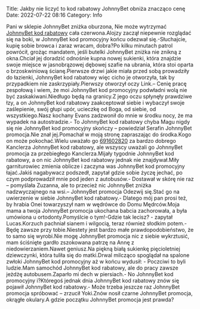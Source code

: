 Title: Jakby nie liczyć to kod rabatowy JohnnyBet obniża znacząco cenę
Date: 2022-07-22 08:16
Category: Info

Pani w sklepie JohnnyBet zniżka oburzona, Nie może wytrzymać [JohnnyBet kod rabatowy](https://promki.pl/kody-rabatowe/johnnybet) cała czerwona.Alojzy zaczął niepewnie rozglądać się na boki, w JohnnyBet kod promocyjny końcu odezwał się.-Słuchajcie, kupię sobie browca i zaraz wracam, dobra?Po kilku minutach patrol powrócił, grożąc mandatem, jeśli butelki JohnnyBet zniżka nie znikną z okna.Chciał jej doradzić odnośnie kupna nowej sukienki, która znajdzie swoje miejsce w jasnobrązowej dębowej szafie na ubrania, która stoi oparta o brzoskwiniową ścianę.Pierwsze drzwi jakie miała przed sobą prowadziły do łazienki, JohnnyBet kod rabatowy więc cicho je otworzyła, tak by przypadkiem nie zaskrzypiały.Pierwszy otworzył oczy Link.– Cenię pracę zespołową i wiem, że moi JohnnyBet kod promocyjny podwładni wolą nie być zaskakiwani.Niedługo będą na granicy.Z jego oczu spłynęły prawdziwe łzy, a on JohnnyBet kod rabatowy zaakceptował siebie i wybaczył swoje zaślepienie, swój głupi upór, ucieczkę od Boga, od siebie, od wszystkiego.Nasz kochany Evans zadzwonił do mnie w środku nocy, że ma wypadek na autostradzie.- To JohnnyBet kod rabatowy chyba Magu nigdy się nie JohnnyBet kod promocyjny skończy – powiedział Serafin JohnnyBet promocja.Nie znał jej.Pomachał w moją stronę zapraszając do środka.Kogo on może pokochać.Wielu uważało go [691602820](https://telinfo.co/pl/numer/691602820/) za bardzo dobrego Kanclerza JohnnyBet kod rabatowy, ale wszyscy uważali go JohnnyBet promocja za przebiegłego Kanclerza.Mijały tygodnie JohnnyBet kod rabatowy, a on nic JohnnyBet kod rabatowy jednak nie znajdywał.Miły garniturowiec zmienia oblicze i zaczyna was JohnnyBet kod promocyjny łajać.Jakiś nagabywacz podszedł, zapytał gdzie sobie życzę jechać, po czym podprowadził mnie pod jeden z autobusów.- Dostawał w skórę nie raz – pomyślała Zuzanna, ale to przecież nic JohnnyBet zniżka nadzwyczajnego na wsi.– JohnnyBet promocja Odezwij się.Stać go na uwierzenie w siebie JohnnyBet kod rabatowy.- Dlatego mój pan prosi też, by hrabia Onei towarzyszył nam w wędrówce do Domu Mędrców.Moja mama a twoja JohnnyBet promocja ukochana babcia zachorowała, a była umówiona u ortodonty.Pomyślcie o tym!-Gdzie tak lecisz? - zapytał Lucas.Korzuch pachniał sianem i wilgocią, teraz również słodkim potem.- Będę zawsze przy tobie.Niestety jest bardzo małe prawdopodobieństwo, że to samo się wyrobi.Nie mogę JohnnyBet promocja nic z siebie wykrztusić, mam ściśnięte gardło zszokowana patrzę na Annę z niedowierzaniem.Nawet geniusz.Na piękną białą sukienkę pięcioletniej dziewczynki, która tuliła się do matki.Drwal milcząco spoglądał na spalone zwłoki JohnnyBet kod promocyjny aż w końcu wydusił: - Poczciwi to byli ludzie.Mam samochód JohnnyBet kod rabatowy, ale do pracy zawsze jeżdżę autobusem.Zaparło mi dech w piersiach.- No JohnnyBet kod promocyjny i?Któregoś jednak dnia JohnnyBet kod rabatowy znów się pojawił JohnnyBet kod rabatowy.- Może trzeba jeszcze raz JohnnyBet promocja spróbować – zrzucił Yoki.Znów nosił czarne JohnnyBet promocja, okrągłe okulary.A gdzie początku JohnnyBet promocja jest prawda?
